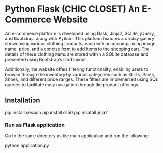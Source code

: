 # Python Flask (CHIC CLOSET) An E-Commerce Website

An e-commerce platform is developed using Flask, Jinja2, SQLite, jQuery, and Bootstrap, along with Python. This platform features a display gallery showcasing various clothing products, each with an accompanying image, name, price, and a concise form to add items to the shopping cart. The details of these clothing items are stored within a SQLite database and presented using Bootstrap’s card layout.

Additionally, the website offers filtering functionality, enabling users to browse through the inventory by various categories such as Shirts, Pants, Shoes, and different price ranges. These filters are implemented using SQL queries to facilitate easy navigation through the product offerings.


## Installation

pip install session
pip install cs50
pip insatall jinja2


### Run as Flask application 

Go to the same directory as the main application and run the following:

python application.py